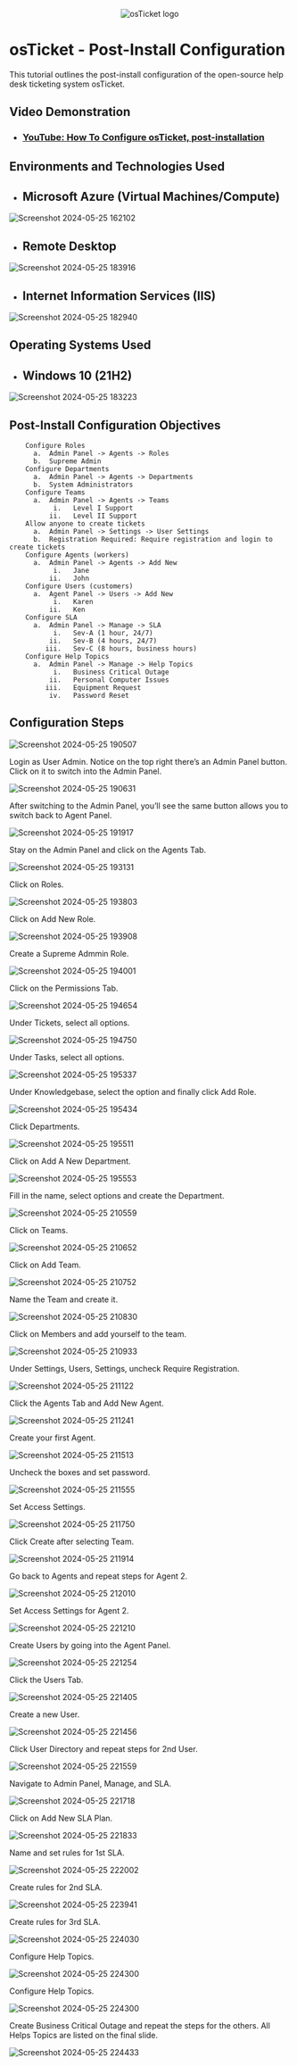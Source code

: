 <p align="center">
<img src="https://i.imgur.com/Clzj7Xs.png" alt="osTicket logo"/>
</p>

<h1>osTicket - Post-Install Configuration</h1>
This tutorial outlines the post-install configuration of the open-source help desk ticketing system osTicket.<br />


<h2>Video Demonstration</h2>

- ### [YouTube: How To Configure osTicket, post-installation](https://www.youtube.com)

<h2>Environments and Technologies Used</h2>


- <h2>Microsoft Azure (Virtual Machines/Compute)
 ![Screenshot 2024-05-25 162102](https://github.com/hardik1017/osticket-post-installation-config/assets/170269652/4a6602eb-08fb-4579-92db-9effa88e2c6e)

- <h2>Remote Desktop
![Screenshot 2024-05-25 183916](https://github.com/hardik1017/osticket-post-installation-config/assets/170269652/622e12c0-9911-41a8-ad28-1cce13e81d25)

- <h2>Internet Information Services (IIS) 
![Screenshot 2024-05-25 182940](https://github.com/hardik1017/osticket-post-installation-config/assets/170269652/d9dc366b-beaa-4cc7-9b97-f1ba9d7ec623)

<h2>Operating Systems Used </h2>

- <h2>Windows 10</b> (21H2)
 ![Screenshot 2024-05-25 183223](https://github.com/hardik1017/osticket-post-installation-config/assets/170269652/1e87bc76-a447-42d8-a23e-ec59f2766a5f)

<h2>Post-Install Configuration Objectives</h2>

        Configure Roles
          a.  Admin Panel -> Agents -> Roles
          b.  Supreme Admin
        Configure Departments
          a.  Admin Panel -> Agents -> Departments
          b.  System Administrators
        Configure Teams
          a.  Admin Panel -> Agents -> Teams
               i.   Level I Support
              ii.   Level II Support
        Allow anyone to create tickets
          a.  Admin Panel -> Settings -> User Settings
          b.  Registration Required: Require registration and login to create tickets 
        Configure Agents (workers)
          a.  Admin Panel -> Agents -> Add New
               i.   Jane
              ii.   John
        Configure Users (customers)
          a.  Agent Panel -> Users -> Add New
               i.   Karen
              ii.   Ken
        Configure SLA
          a.  Admin Panel -> Manage -> SLA
               i.   Sev-A (1 hour, 24/7)
              ii.   Sev-B (4 hours, 24/7)
             iii.   Sev-C (8 hours, business hours)
        Configure Help Topics
          a.  Admin Panel -> Manage -> Help Topics
               i.   Business Critical Outage
              ii.   Personal Computer Issues
             iii.   Equipment Request
              iv.   Password Reset



<h2>Configuration Steps</h2>

<p>
 
![Screenshot 2024-05-25 190507](https://github.com/hardik1017/osticket-post-installation-config/assets/170269652/c5cb80e8-7eee-4410-9912-ee565206d505)

<p>

Login as User Admin. Notice on the top right there’s an Admin Panel button. Click on it to switch into the Admin Panel.

<p>

![Screenshot 2024-05-25 190631](https://github.com/hardik1017/osticket-post-installation-config/assets/170269652/475a85f8-5929-4758-a3ea-90b57e073aae)

<p>
 
After switching to the Admin Panel, you’ll see the same button allows you to switch back to Agent Panel.

<p>

![Screenshot 2024-05-25 191917](https://github.com/hardik1017/osticket-post-installation-config/assets/170269652/98e6d65b-7c85-4d88-bc14-ff745beaa655)

<p>

Stay on the Admin Panel and click on the Agents Tab.


<p>

![Screenshot 2024-05-25 193131](https://github.com/hardik1017/osticket-post-installation-config/assets/170269652/bbd5c4a2-cb86-420b-9c2e-7fd9e21103b0)


Click on Roles.

<p>


![Screenshot 2024-05-25 193803](https://github.com/hardik1017/osticket-post-installation-config/assets/170269652/f127f869-19ce-434e-bdc3-895bb5f1d10e)


Click on Add New Role.

<p>


![Screenshot 2024-05-25 193908](https://github.com/hardik1017/osticket-post-installation-config/assets/170269652/04748fc0-612c-4eb4-b159-619f02a3c3b3)


Create a Supreme Admmin Role.

<p>

![Screenshot 2024-05-25 194001](https://github.com/hardik1017/osticket-post-installation-config/assets/170269652/fbc7d5de-c651-4be6-ab67-2fc9dc8e1445)



Click on the Permissions Tab.

<p>
 
![Screenshot 2024-05-25 194654](https://github.com/hardik1017/osticket-post-installation-config/assets/170269652/08d8b82c-f818-43de-a1f3-51af4316f2bc)



Under Tickets, select all options.

<p>


![Screenshot 2024-05-25 194750](https://github.com/hardik1017/osticket-post-installation-config/assets/170269652/05636e8d-9d8f-43d5-9ba1-2df53815a53e)


Under Tasks, select all options.

<p>


![Screenshot 2024-05-25 195337](https://github.com/hardik1017/osticket-post-installation-config/assets/170269652/97028602-50c3-491c-9bfe-334a4f4c3b2c)


Under Knowledgebase, select the option and finally click Add Role.

<p>

![Screenshot 2024-05-25 195434](https://github.com/hardik1017/osticket-post-installation-config/assets/170269652/5e0c31c9-6efb-4646-8196-bd590ece206b)



Click Departments.

<p>

![Screenshot 2024-05-25 195511](https://github.com/hardik1017/osticket-post-installation-config/assets/170269652/72319029-be35-4c40-a636-301b3d9410c7)


Click on Add A New Department.

<p>

![Screenshot 2024-05-25 195553](https://github.com/hardik1017/osticket-post-installation-config/assets/170269652/c633f71c-c87c-4188-bda8-8590a69e6b2c)



Fill in the name, select options and create the Department.

<p>

![Screenshot 2024-05-25 210559](https://github.com/hardik1017/osticket-post-installation-config/assets/170269652/c9469a75-de4d-41eb-94a3-e3574c7ceb6c)



Click on Teams.

<p>

![Screenshot 2024-05-25 210652](https://github.com/hardik1017/osticket-post-installation-config/assets/170269652/ad74753f-69dd-45ec-836d-79eaff46e905)


Click on Add Team.

<p>

![Screenshot 2024-05-25 210752](https://github.com/hardik1017/osticket-post-installation-config/assets/170269652/728615cd-1434-4b6b-9d32-40b17c679fa2)



Name the Team and create it.

<p>

![Screenshot 2024-05-25 210830](https://github.com/hardik1017/osticket-post-installation-config/assets/170269652/c49516bb-cecf-40ab-bd94-66e739124357)



Click on Members and add yourself to the team.

<p>

![Screenshot 2024-05-25 210933](https://github.com/hardik1017/osticket-post-installation-config/assets/170269652/b3d52f77-dce2-48cf-b6c2-fa0b0414cb75)



Under Settings, Users, Settings, uncheck Require Registration.


<p>

![Screenshot 2024-05-25 211122](https://github.com/hardik1017/osticket-post-installation-config/assets/170269652/bcfd4115-badf-4af4-bd21-a6cefaa58dc8)



Click the Agents Tab and Add New Agent.


<p>

![Screenshot 2024-05-25 211241](https://github.com/hardik1017/osticket-post-installation-config/assets/170269652/c1ab5567-0d08-4e48-aa7c-56d75fc09dca)




Create your first Agent.


<p>

![Screenshot 2024-05-25 211513](https://github.com/hardik1017/osticket-post-installation-config/assets/170269652/39d2d111-6c20-4f57-82dd-5424bd19ecf8)


Uncheck the boxes and set password.

<p>

![Screenshot 2024-05-25 211555](https://github.com/hardik1017/osticket-post-installation-config/assets/170269652/6dbe191d-5f98-4a8b-8e02-20d95b9b0bfb)


Set Access Settings.

<p>

![Screenshot 2024-05-25 211750](https://github.com/hardik1017/osticket-post-installation-config/assets/170269652/83cb4ac2-ce85-417f-b947-c246a1526c47)

Click Create after selecting Team.

<p>

![Screenshot 2024-05-25 211914](https://github.com/hardik1017/osticket-post-installation-config/assets/170269652/04e3a2df-a0de-4f6e-816c-d4eb882368d1)


Go back to Agents and repeat steps for Agent 2.

<p>
 
![Screenshot 2024-05-25 212010](https://github.com/hardik1017/osticket-post-installation-config/assets/170269652/6699e967-d5e7-4863-96b4-0093d1d1f6f0)


Set Access Settings for Agent 2.

<p>

![Screenshot 2024-05-25 221210](https://github.com/hardik1017/osticket-post-installation-config/assets/170269652/14551a21-f016-4aea-aa36-cf49056ddf21)



Create Users by going into the Agent Panel.

<p>

![Screenshot 2024-05-25 221254](https://github.com/hardik1017/osticket-post-installation-config/assets/170269652/c83aca7a-8867-4700-beb5-0f74b55d501a)


Click the Users Tab.

<p>

![Screenshot 2024-05-25 221405](https://github.com/hardik1017/osticket-post-installation-config/assets/170269652/5291da3c-da84-4eb4-9508-f02ff34cfa58)


Create a new User.

<p>

![Screenshot 2024-05-25 221456](https://github.com/hardik1017/osticket-post-installation-config/assets/170269652/e2dcefd7-e6b4-49f8-ba94-3c494ae7d88e)



Click User Directory and repeat steps for 2nd User.

<p>

![Screenshot 2024-05-25 221559](https://github.com/hardik1017/osticket-post-installation-config/assets/170269652/f3c427a8-3a0c-4320-8a88-f2366b8fd16a)


Navigate to Admin Panel, Manage, and SLA.

<p>

![Screenshot 2024-05-25 221718](https://github.com/hardik1017/osticket-post-installation-config/assets/170269652/b5a9c7e0-fad2-4b0e-a692-f4b1fed36ba8)


Click on Add New SLA Plan.

<p>

![Screenshot 2024-05-25 221833](https://github.com/hardik1017/osticket-post-installation-config/assets/170269652/468c050d-51f3-416f-9beb-a0329b1542b4)

<p>

Name and set rules for 1st SLA.

<p>

![Screenshot 2024-05-25 222002](https://github.com/hardik1017/osticket-post-installation-config/assets/170269652/d01c45f2-414e-4355-8feb-76865bfc8d1a)

Create rules for 2nd SLA.

<p>

![Screenshot 2024-05-25 223941](https://github.com/hardik1017/osticket-post-installation-config/assets/170269652/91855e1e-24dd-4792-818c-3910aee508aa)


<p>

Create rules for 3rd SLA.

<p>

![Screenshot 2024-05-25 224030](https://github.com/hardik1017/osticket-post-installation-config/assets/170269652/dcc34011-c22e-4e99-be32-ee64ecd23578)


<p>

Configure Help Topics.

![Screenshot 2024-05-25 224300](https://github.com/hardik1017/osticket-post-installation-config/assets/170269652/8ff67fc8-c051-48ff-aac9-4e4fd4c1c2ae)


Configure Help Topics.

<p>


![Screenshot 2024-05-25 224300](https://github.com/hardik1017/osticket-post-installation-config/assets/170269652/660d1431-82bb-4ddd-9aea-29df6c89dc4d)


<p>


Create Business Critical Outage and repeat the steps for the others. All Helps Topics are listed on the final slide.


<p>

![Screenshot 2024-05-25 224433](https://github.com/hardik1017/osticket-post-installation-config/assets/170269652/d67b42f9-6ae9-46c9-93ce-3a1d45658891)





